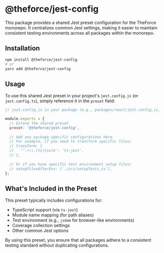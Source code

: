 # @theforce/jest-config

This package provides a shared Jest preset configuration for the TheForce monorepo. It centralizes common Jest settings, making it easier to maintain consistent testing environments across all packages within the monorepo.

## Installation

```bash
npm install @theforce/jest-config
# or
yarn add @theforce/jest-config
```

## Usage

To use this shared Jest preset in your project's `jest.config.js` (or `jest.config.ts`), simply reference it in the `preset` field:

```javascript
// jest.config.js in your package (e.g., packages/react/jest.config.js)

module.exports = {
  // Extend the shared preset
  preset: '@theforce/jest-config',
  
  // Add any package-specific configurations here
  // For example, if you need to transform specific files:
  // transform: {
  //   '^.+\\.(ts|tsx)$': 'ts-jest',
  // },
  
  // Or if you have specific test environment setup files:
  // setupFilesAfterEnv: ['./src/setupTests.ts'],
};
```

## What's Included in the Preset

This preset typically includes configurations for:

- TypeScript support (via `ts-jest`)
- Module name mapping (for path aliases)
- Test environment (e.g., `jsdom` for browser-like environments)
- Coverage collection settings
- Other common Jest options

By using this preset, you ensure that all packages adhere to a consistent testing standard without duplicating configurations.
